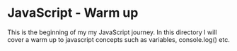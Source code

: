 # JavaScript - Warm up

This is the beginning of my my JavaScript journey. In this directory I will cover a warm up to javascript concepts such as variables, console.log() etc.
